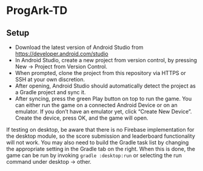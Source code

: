 # ProgArk-TD

## Setup
 - Download the latest version of Android Studio from https://developer.android.com/studio
 - In Android Studio, create a new project from version control, by pressing New -> Project from Version Control.
 - When prompted, clone the project from this repository via HTTPS or SSH at your own discretion.
 - After opening, Android Studio should automatically detect the project as a Gradle project and sync it.
 - After syncing, press the green Play button on top to run the game. You can either run the game on a connected Android Device or on an emulator.
If you don’t have an emulator yet, click “Create New Device”. Create the device, press OK, and the game will open.

If testing on desktop, be aware that there is no Firebase implementation for the desktop module, so the score submission and leaderboard functionality will not work.
You may also need to build the Gradle task list by changing the appropriate setting in the Gradle tab on the right. When this is done, the game can be run
by invoking `gradle :desktop:run` or selecting the run command under desktop -> other.
